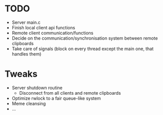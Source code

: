 # TODO
- Server main.c
- Finish local client api functions
- Remote client communication/functions
- Decide on the communication/synchronisation system between remote clipboards
- Take care of signals (block on every thread except the main one, that handles them)

# Tweaks
- Server shutdown routine
  - Disconnect from all clients and remote clipboards
- Optimize rwlock to a fair queue-like system
- Meme cleansing
- ...
